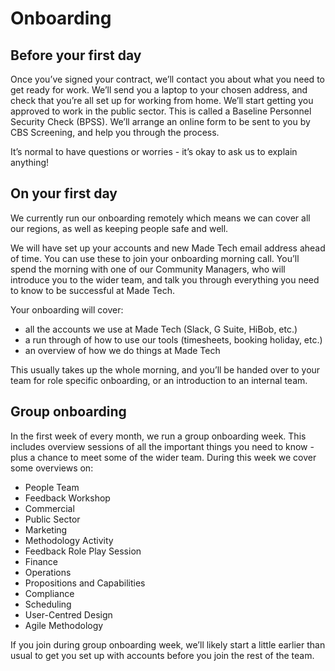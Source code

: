 # Onboarding

## Before your first day

Once you’ve signed your contract, we’ll contact you about what you need to get ready for work. We’ll send you a laptop to your chosen address, and check that you’re all set up for working from home. 
We’ll start getting you approved to work in the public sector. This is called a Baseline Personnel Security Check (BPSS). We’ll arrange an online form to be sent to you by CBS Screening, and help you through the process.

It’s normal to have questions or worries - it’s okay to ask us to explain anything!

## On your first day

We currently run our onboarding remotely which means we can cover all our regions, as well as keeping people safe and well.

We will have set up your accounts and new Made Tech email address ahead of time.
You can use these to join your onboarding morning call. 
You’ll spend the morning with one of our Community Managers, who will introduce you to the wider team, and talk you through everything you need to know to be successful at Made Tech.

Your onboarding will cover:
- all the accounts we use at Made Tech (Slack, G Suite, HiBob, etc.)
- a run through of how to use our tools (timesheets, booking holiday, etc.)
- an overview of how we do things at Made Tech

This usually takes up the whole morning, and you’ll be handed over to your team for role specific onboarding, or an introduction to an internal team. 

## Group onboarding 

In the first week of every month, we run a group onboarding week. This includes overview sessions of all the important things you need to know - plus a chance to meet some of the wider team.
During this week we cover some overviews on:

- People Team 
- Feedback Workshop
- Commercial 
- Public Sector 
- Marketing 
- Methodology Activity 
- Feedback Role Play Session
- Finance
- Operations
- Propositions and Capabilities
- Compliance
- Scheduling
- User-Centred Design
- Agile Methodology

If you join during group onboarding week, we’ll likely start a little earlier than usual to get you set up with accounts before you join the rest of the team. 

